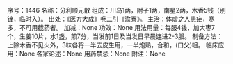 序号：1446
名称：分利顺元散
组成：川乌1两，附子1两，南星2两，木香5钱（别锉，临时入）。
出处：《医方大成》卷二引《澹寮》。
主治：体虚之人患疟，寒多，不可用截药者。
加减：None
功效：None
用法用量：每服4钱，加大枣7个，生姜10片，水1盏，煎7分，当发前1日及当发日早晨连进2-3服。
制备方法：上除木香不见火外，3味各将一半去皮生用，一半炮熟，合和，(口父)咀。
临床应用：None
各家论述：None
用药禁忌：None
附注：None
